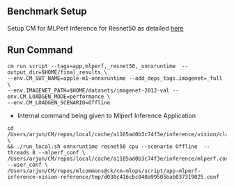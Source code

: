 ## Benchmark Setup

Setup CM for MLPerf Inference for Resnet50 as detailed [here](/open/OctoML/code/resnet50/README.md) 

## Run Command
```
cm run script --tags=app,mlperf,_resnet50,_onnxruntime  --output_dir=$HOME/final_results \
--env.CM_SUT_NAME=apple-m1-onnxruntime --add_deps_tags.imagenet=_full \
--env.IMAGENET_PATH=$HOME/datasets/imagenet-2012-val --env.CM_LOADGEN_MODE=performance \
--env.CM_LOADGEN_SCENARIO=Offline
```

* Internal command being given to Mlperf Inference Application

```
cd /Users/arjun/CM/repos/local/cache/a1105ad0b3c74f3e/inference/vision/classification_and_detection \
&& ./run_local.sh onnxruntime resnet50 cpu --scenario Offline  --threads 8 --mlperf_conf \
/Users/arjun/CM/repos/local/cache/a1105ad0b3c74f3e/inference/mlperf.conf --user_conf \
/Users/arjun/CM/repos/mlcommons@ck/cm-mlops/script/app-mlperf-inference-vision-reference/tmp/d038c416cbc040a99505bab037319025.conf
```
